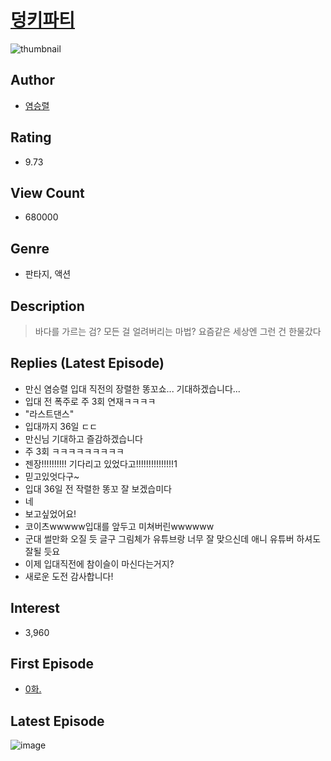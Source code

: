 # [덩키파티](https://comic.naver.com/bestChallenge/list?titleId=729464)
![thumbnail](https://image-comic.pstatic.net/user_contents_data/challenge_comic/2021/04/29/325903/thumbnail_202x164b410ad55_2590_4c64_b893_874e479dad03_00000676.JPEG)

## Author
- [염승렬](https://comic.naver.com/artistTitle?id=325903)

## Rating
- 9.73

## View Count
- 680000

## Genre
- 판타지, 액션

## Description
> 바다를 가르는 검? 모든 걸 얼려버리는 마법? 요즘같은 세상엔 그런 건 한물갔다

## Replies (Latest Episode)
- 만신 염승렬 입대 직전의 장렬한 똥꼬쇼... 기대하겠습니다...
- 입대 전 폭주로 주 3회 연재ㅋㅋㅋㅋ
- "라스트댄스"
- 입대까지 36일 ㄷㄷ
- 만신님 기대하고 즐감하겠습니다
- 주 3회 ㅋㅋㅋㅋㅋㅋㅋㅋㅋ
- 젠장!!!!!!!!!! 기다리고 있었다고!!!!!!!!!!!!!!!1
- 믿고있엇다구~
- 입대 36일 전 작렬한 똥꼬 잘 보겠습미다
- 네
- 보고싶었어요!
- 코이츠wwwww입대를 앞두고 미쳐버린wwwwww
- 군대 썰만화 오질 듯 글구 그림체가 유튜브랑 너무 잘 맞으신데 애니 유튜버 하셔도 잘될 듯요
- 이제 입대직전에 참이슬이 마신다는거지?
- 새로운 도전 감사합니다!

## Interest
- 3,960

## First Episode
- [0화.](https://comic.naver.com/bestChallenge/detail?titleId=729464&no=1)

## Latest Episode
![image](https://image-comic.pstatic.net/user_contents_data/challenge_comic/2022/06/05/325903/upload_7161060082258044466.jpeg)
